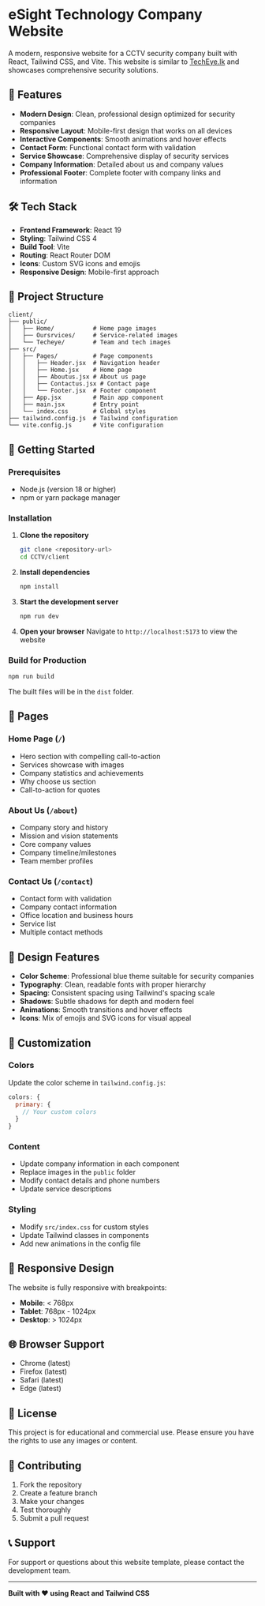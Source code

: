 # eSight Technology Company Website

A modern, responsive website for a CCTV security company built with React, Tailwind CSS, and Vite. This website is similar to [TechEye.lk](https://techeye.lk/) and showcases comprehensive security solutions.

## 🚀 Features

- **Modern Design**: Clean, professional design optimized for security companies
- **Responsive Layout**: Mobile-first design that works on all devices
- **Interactive Components**: Smooth animations and hover effects
- **Contact Form**: Functional contact form with validation
- **Service Showcase**: Comprehensive display of security services
- **Company Information**: Detailed about us and company values
- **Professional Footer**: Complete footer with company links and information

## 🛠️ Tech Stack

- **Frontend Framework**: React 19
- **Styling**: Tailwind CSS 4
- **Build Tool**: Vite
- **Routing**: React Router DOM
- **Icons**: Custom SVG icons and emojis
- **Responsive Design**: Mobile-first approach

## 📁 Project Structure

```
client/
├── public/
│   ├── Home/           # Home page images
│   ├── Oursrvices/     # Service-related images
│   └── Techeye/        # Team and tech images
├── src/
│   ├── Pages/          # Page components
│   │   ├── Header.jsx  # Navigation header
│   │   ├── Home.jsx    # Home page
│   │   ├── Aboutus.jsx # About us page
│   │   ├── Contactus.jsx # Contact page
│   │   └── Footer.jsx  # Footer component
│   ├── App.jsx         # Main app component
│   ├── main.jsx        # Entry point
│   └── index.css       # Global styles
├── tailwind.config.js  # Tailwind configuration
└── vite.config.js      # Vite configuration
```

## 🚀 Getting Started

### Prerequisites

- Node.js (version 18 or higher)
- npm or yarn package manager

### Installation

1. **Clone the repository**
   ```bash
   git clone <repository-url>
   cd CCTV/client
   ```

2. **Install dependencies**
   ```bash
   npm install
   ```

3. **Start the development server**
   ```bash
   npm run dev
   ```

4. **Open your browser**
   Navigate to `http://localhost:5173` to view the website

### Build for Production

```bash
npm run build
```

The built files will be in the `dist` folder.

## 📱 Pages

### Home Page (`/`)
- Hero section with compelling call-to-action
- Services showcase with images
- Company statistics and achievements
- Why choose us section
- Call-to-action for quotes

### About Us (`/about`)
- Company story and history
- Mission and vision statements
- Core company values
- Company timeline/milestones
- Team member profiles

### Contact Us (`/contact`)
- Contact form with validation
- Company contact information
- Office location and business hours
- Service list
- Multiple contact methods

## 🎨 Design Features

- **Color Scheme**: Professional blue theme suitable for security companies
- **Typography**: Clean, readable fonts with proper hierarchy
- **Spacing**: Consistent spacing using Tailwind's spacing scale
- **Shadows**: Subtle shadows for depth and modern feel
- **Animations**: Smooth transitions and hover effects
- **Icons**: Mix of emojis and SVG icons for visual appeal

## 🔧 Customization

### Colors
Update the color scheme in `tailwind.config.js`:
```javascript
colors: {
  primary: {
    // Your custom colors
  }
}
```

### Content
- Update company information in each component
- Replace images in the `public` folder
- Modify contact details and phone numbers
- Update service descriptions

### Styling
- Modify `src/index.css` for custom styles
- Update Tailwind classes in components
- Add new animations in the config file

## 📱 Responsive Design

The website is fully responsive with breakpoints:
- **Mobile**: < 768px
- **Tablet**: 768px - 1024px
- **Desktop**: > 1024px

## 🌐 Browser Support

- Chrome (latest)
- Firefox (latest)
- Safari (latest)
- Edge (latest)

## 📄 License

This project is for educational and commercial use. Please ensure you have the rights to use any images or content.

## 🤝 Contributing

1. Fork the repository
2. Create a feature branch
3. Make your changes
4. Test thoroughly
5. Submit a pull request

## 📞 Support

For support or questions about this website template, please contact the development team.

---

**Built with ❤️ using React and Tailwind CSS**
